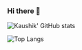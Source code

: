 ### Hi there 👋

![Kaushik' GitHub stats](https://github-readme-stats.vercel.app/api?username=kaushiksathvara&show_icons=true&theme=dark)

![Top Langs](https://github-readme-stats.vercel.app/api/top-langs/?username=kaushiksathvara&layout=compact&theme=dark)


<!--
**KaushikSathvara/KaushikSathvara** is a ✨ _special_ ✨ repository because its `README.md` (this file) appears on your GitHub profile.

Here are some ideas to get you started:

- 🔭 I’m currently working on ...
- 🌱 I’m currently learning ...
- 👯 I’m looking to collaborate on ...
- 🤔 I’m looking for help with ...
- 💬 Ask me about ...
- 📫 How to reach me: ...
- 😄 Pronouns: ...
- ⚡ Fun fact: ...
-->
